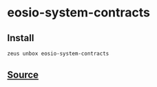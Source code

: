 
eosio-system-contracts 
====================











## Install
```bash
zeus unbox eosio-system-contracts
```







## [Source](https://github.com/liquidapps-io/zeus-sdk/tree/master/boxes/groups/undefined/eosio-system-contracts)
